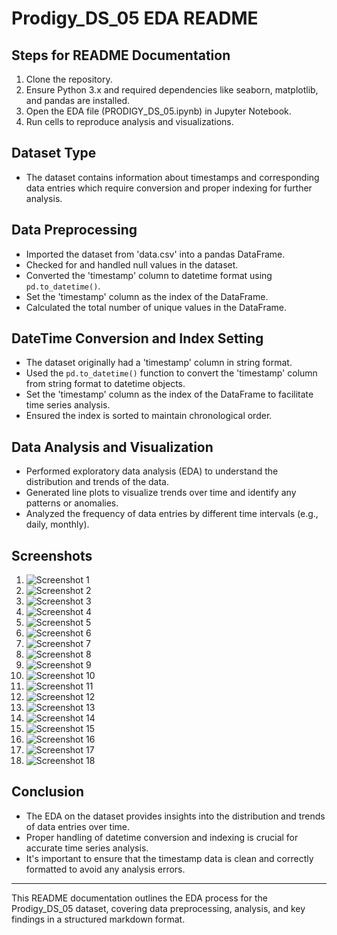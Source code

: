 # Prodigy_DS_05 EDA README

## Steps for README Documentation
1. Clone the repository.
2. Ensure Python 3.x and required dependencies like seaborn, matplotlib, and pandas are installed.
3. Open the EDA file (PRODIGY_DS_05.ipynb) in Jupyter Notebook.
4. Run cells to reproduce analysis and visualizations.

## Dataset Type
- The dataset contains information about timestamps and corresponding data entries which require conversion and proper indexing for further analysis.

## Data Preprocessing
- Imported the dataset from 'data.csv' into a pandas DataFrame.
- Checked for and handled null values in the dataset.
- Converted the 'timestamp' column to datetime format using `pd.to_datetime()`.
- Set the 'timestamp' column as the index of the DataFrame.
- Calculated the total number of unique values in the DataFrame.

## DateTime Conversion and Index Setting
- The dataset originally had a 'timestamp' column in string format.
- Used the `pd.to_datetime()` function to convert the 'timestamp' column from string format to datetime objects.
- Set the 'timestamp' column as the index of the DataFrame to facilitate time series analysis.
- Ensured the index is sorted to maintain chronological order.

## Data Analysis and Visualization
- Performed exploratory data analysis (EDA) to understand the distribution and trends of the data.
- Generated line plots to visualize trends over time and identify any patterns or anomalies.
- Analyzed the frequency of data entries by different time intervals (e.g., daily, monthly).

## Screenshots
1. ![Screenshot 1](https://github.com/AnshPandey74/PRODIGY_DS_05/blob/f4e27651a680b1e5574339ac9cd50e44707f3a84/screenshots/1.png)
2. ![Screenshot 2](https://github.com/AnshPandey74/PRODIGY_DS_05/blob/f4e27651a680b1e5574339ac9cd50e44707f3a84/screenshots/2.png)
3. ![Screenshot 3](https://github.com/AnshPandey74/PRODIGY_DS_05/blob/f4e27651a680b1e5574339ac9cd50e44707f3a84/screenshots/3.png)
4. ![Screenshot 4](https://github.com/AnshPandey74/PRODIGY_DS_05/blob/f4e27651a680b1e5574339ac9cd50e44707f3a84/screenshots/4.png)
5. ![Screenshot 5](https://github.com/AnshPandey74/PRODIGY_DS_05/blob/f4e27651a680b1e5574339ac9cd50e44707f3a84/screenshots/5.png)
6. ![Screenshot 6](https://github.com/AnshPandey74/PRODIGY_DS_05/blob/f4e27651a680b1e5574339ac9cd50e44707f3a84/screenshots/6.png)
7. ![Screenshot 7](https://github.com/AnshPandey74/PRODIGY_DS_05/blob/f4e27651a680b1e5574339ac9cd50e44707f3a84/screenshots/7.png)
8. ![Screenshot 8](https://github.com/AnshPandey74/PRODIGY_DS_05/blob/f4e27651a680b1e5574339ac9cd50e44707f3a84/screenshots/8.png)
9. ![Screenshot 9](https://github.com/AnshPandey74/PRODIGY_DS_05/blob/f4e27651a680b1e5574339ac9cd50e44707f3a84/screenshots/9.png)
10. ![Screenshot 10](https://github.com/AnshPandey74/PRODIGY_DS_05/blob/f4e27651a680b1e5574339ac9cd50e44707f3a84/screenshots/10.png)
11. ![Screenshot 11](https://github.com/AnshPandey74/PRODIGY_DS_05/blob/f4e27651a680b1e5574339ac9cd50e44707f3a84/screenshots/11.png)
12. ![Screenshot 12](https://github.com/AnshPandey74/PRODIGY_DS_05/blob/f4e27651a680b1e5574339ac9cd50e44707f3a84/screenshots/12.png)
13. ![Screenshot 13](https://github.com/AnshPandey74/PRODIGY_DS_05/blob/f4e27651a680b1e5574339ac9cd50e44707f3a84/screenshots/13.png)
14. ![Screenshot 14](https://github.com/AnshPandey74/PRODIGY_DS_05/blob/f4e27651a680b1e5574339ac9cd50e44707f3a84/screenshots/14.png)
15. ![Screenshot 15](https://github.com/AnshPandey74/PRODIGY_DS_05/blob/f4e27651a680b1e5574339ac9cd50e44707f3a84/screenshots/15.png)
16. ![Screenshot 16](https://github.com/AnshPandey74/PRODIGY_DS_05/blob/f4e27651a680b1e5574339ac9cd50e44707f3a84/screenshots/16.png)
17. ![Screenshot 17](https://github.com/AnshPandey74/PRODIGY_DS_05/blob/f4e27651a680b1e5574339ac9cd50e44707f3a84/screenshots/17.png)
18. ![Screenshot 18](https://github.com/AnshPandey74/PRODIGY_DS_05/blob/f4e27651a680b1e5574339ac9cd50e44707f3a84/screenshots/18.png)

## Conclusion
- The EDA on the dataset provides insights into the distribution and trends of data entries over time.
- Proper handling of datetime conversion and indexing is crucial for accurate time series analysis.
- It's important to ensure that the timestamp data is clean and correctly formatted to avoid any analysis errors.

---

This README documentation outlines the EDA process for the Prodigy_DS_05 dataset, covering data preprocessing, analysis, and key findings in a structured markdown format.
